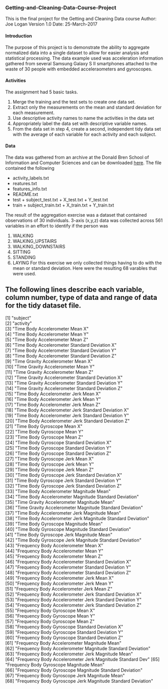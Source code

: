 ### Getting-and-Cleaning-Data-Course-Project
This is the final project for the Getting and Cleaning Data course
Author: Joe Logan
Version 1.0
Date: 25-March-2017

#### Introduction
The purpose of this project is to demonstrate the ability to aggregate normalized data into a single dataset to allow for easier analysis and statistical processing.  The data example used was acceleration information gathered from several Samsung Galaxy S II smartphones attached to the waste of 30 people with embedded acceleraometers and gyroscopes.

#### Activities
The assignment had 5 basic tasks.
1. Merge the training and the test sets to create one data set.
2. Extract only the measurements on the mean and standard deviation for each measurement.
3. Use descriptive activity names to name the activities in the data set
4. Appropriately label the data set with descriptive variable names.
5. From the data set in step 4, create a second, independent tidy data set with the average of each variable for each activity and each subject.

#### Data
The data was gathered from an archive at the Donald Bren School of Information and Computer Sciences and can be downloaded [here](https://d396qusza40orc.cloudfront.net/getdata%2Fprojectfiles%2FUCI%20HAR%20Dataset.zip "Zipped Data").
The file contained  the following
* activity_labels.txt
* reatures.txt
* features_info.txt
* README.txt
* test
        + subject_test.txt
        + X_test.txt
        + Y_test.txt
* train
        + subject_train.txt
        + X_train.txt
        + Y_train.txt
        
The result of the aggregation exercise was a dataset that contained observations of 30 individuals.  3-axis (x,y,z) data was collected across 561 variables in an effort to identify if the person was 
1. WALKING
2. WALKING_UPSTAIRS
3. WALKING_DOWNSTAIRS
4. SITTING
5. STANDING
6. LAYING
For this exercise we only collected things having to do with the mean or standard deviation.  Here were the resulting 68 varables that were used.

The following lines describe each variable, column number, type of data and range of data for the tidy dataset file.
------------------------
 [1] "subject"                                                       
 [2] "activity"                                                      
 [3] "Time Body Accelerometer Mean X"                                
 [4] "Time Body Accelerometer Mean Y"                                
 [5] "Time Body Accelerometer Mean Z"                                
 [6] "Time Body Accelerometer Standard Deviation X"                  
 [7] "Time Body Accelerometer Standard Deviation Y"                  
 [8] "Time Body Accelerometer Standard Deviation Z"                  
 [9] "Time Gravity Accelerometer Mean X"                             
[10] "Time Gravity Accelerometer Mean Y"                             
[11] "Time Gravity Accelerometer Mean Z"                             
[12] "Time Gravity Accelerometer Standard Deviation X"               
[13] "Time Gravity Accelerometer Standard Deviation Y"               
[14] "Time Gravity Accelerometer Standard Deviation Z"               
[15] "Time Body Accelerometer Jerk Mean X"                           
[16] "Time Body Accelerometer Jerk Mean Y"                           
[17] "Time Body Accelerometer Jerk Mean Z"                           
[18] "Time Body Accelerometer Jerk Standard Deviation X"             
[19] "Time Body Accelerometer Jerk Standard Deviation Y"             
[20] "Time Body Accelerometer Jerk Standard Deviation Z"             
[21] "Time Body Gyroscope Mean X"                                    
[22] "Time Body Gyroscope Mean Y"                                    
[23] "Time Body Gyroscope Mean Z"                                    
[24] "Time Body Gyroscope Standard Deviation X"                      
[25] "Time Body Gyroscope Standard Deviation Y"                      
[26] "Time Body Gyroscope Standard Deviation Z"                      
[27] "Time Body Gyroscope Jerk Mean X"                               
[28] "Time Body Gyroscope Jerk Mean Y"                               
[29] "Time Body Gyroscope Jerk Mean Z"                               
[30] "Time Body Gyroscope Jerk Standard Deviation X"                 
[31] "Time Body Gyroscope Jerk Standard Deviation Y"                 
[32] "Time Body Gyroscope Jerk Standard Deviation Z"                 
[33] "Time Body Accelerometer Magnitude Mean"                        
[34] "Time Body Accelerometer Magnitude Standard Deviation"          
[35] "Time Gravity Accelerometer Magnitude Mean"                     
[36] "Time Gravity Accelerometer Magnitude Standard Deviation"       
[37] "Time Body Accelerometer Jerk Magnitude Mean"                   
[38] "Time Body Accelerometer Jerk Magnitude Standard Deviation"     
[39] "Time Body Gyroscope Magnitude Mean"                            
[40] "Time Body Gyroscope Magnitude Standard Deviation"              
[41] "Time Body Gyroscope Jerk Magnitude Mean"                       
[42] "Time Body Gyroscope Jerk Magnitude Standard Deviation"         
[43] "Frequency Body Accelerometer Mean X"                           
[44] "Frequency Body Accelerometer Mean Y"                           
[45] "Frequency Body Accelerometer Mean Z"                           
[46] "Frequency Body Accelerometer Standard Deviation X"             
[47] "Frequency Body Accelerometer Standard Deviation Y"             
[48] "Frequency Body Accelerometer Standard Deviation Z"             
[49] "Frequency Body Accelerometer Jerk Mean X"                      
[50] "Frequency Body Accelerometer Jerk Mean Y"                      
[51] "Frequency Body Accelerometer Jerk Mean Z"                      
[52] "Frequency Body Accelerometer Jerk Standard Deviation X"        
[53] "Frequency Body Accelerometer Jerk Standard Deviation Y"        
[54] "Frequency Body Accelerometer Jerk Standard Deviation Z"        
[55] "Frequency Body Gyroscope Mean X"                               
[56] "Frequency Body Gyroscope Mean Y"                               
[57] "Frequency Body Gyroscope Mean Z"                               
[58] "Frequency Body Gyroscope Standard Deviation X"                 
[59] "Frequency Body Gyroscope Standard Deviation Y"                 
[60] "Frequency Body Gyroscope Standard Deviation Z"                 
[61] "Frequency Body Accelerometer Magnitude Mean"                   
[62] "Frequency Body Accelerometer Magnitude Standard Deviation"     
[63] "Frequency Body Accelerometer Jerk Magnitude Mean"              
[64] "Frequency Body Accelerometer Jerk Magnitude Standard Dev"
[65] "Frequency Body Gyroscope Magnitude Mean"                       
[66] "Frequency Body Gyroscope Magnitude Standard Deviation"         
[67] "Frequency Body Gyroscope Jerk Magnitude Mean"                  
[68] "Frequency Body Gyroscope Jerk Magnitude Standard Deviation"   